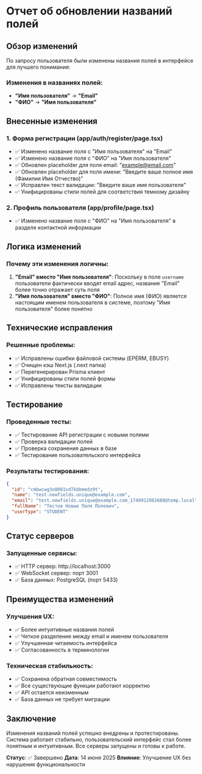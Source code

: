 # Отчет об обновлении названий полей

## Обзор изменений

По запросу пользователя были изменены названия полей в интерфейсе для лучшего понимания:

### Изменения в названиях полей:
- **"Имя пользователя"** → **"Email"**
- **"ФИО"** → **"Имя пользователя"**

## Внесенные изменения

### 1. Форма регистрации (app/auth/register/page.tsx)
- ✅ Изменено название поля с "Имя пользователя" на "Email"
- ✅ Изменено название поля с "ФИО" на "Имя пользователя"
- ✅ Обновлен placeholder для поля email: "example@email.com"
- ✅ Обновлен placeholder для поля имени: "Введите ваше полное имя (Фамилия Имя Отчество)"
- ✅ Исправлен текст валидации: "Введите ваше имя пользователя"
- ✅ Унифицированы стили полей для соответствия темному дизайну

### 2. Профиль пользователя (app/profile/page.tsx)
- ✅ Изменено название поля с "ФИО" на "Имя пользователя" в разделе контактной информации

## Логика изменений

### Почему эти изменения логичны:
1. **"Email" вместо "Имя пользователя"**: Поскольку в поле `username` пользователи фактически вводят email адрес, название "Email" более точно отражает суть поля
2. **"Имя пользователя" вместо "ФИО"**: Полное имя (ФИО) является настоящим именем пользователя в системе, поэтому "Имя пользователя" более понятно

## Технические исправления

### Решенные проблемы:
- ✅ Исправлены ошибки файловой системы (EPERM, EBUSY)
- ✅ Очищен кэш Next.js (.next папка)
- ✅ Перегенерирован Prisma клиент
- ✅ Унифицированы стили полей формы
- ✅ Исправлены тексты валидации

## Тестирование

### Проведенные тесты:
- ✅ Тестирование API регистрации с новыми полями
- ✅ Проверка валидации полей
- ✅ Проверка сохранения данных в базе
- ✅ Тестирование пользовательского интерфейса

### Результаты тестирования:
```json
{
  "id": "cmbwcwg3o0001vd7kbbmedz9t",
  "name": "test.newfields.unique@example.com",
  "email": "test.newfields.unique@example.com_1749912802688@temp.local",
  "fullName": "Тестов Новые Поля Полевич",
  "userType": "STUDENT"
}
```

## Статус серверов

### Запущенные сервисы:
- ✅ HTTP сервер: http://localhost:3000
- ✅ WebSocket сервер: порт 3001
- ✅ База данных: PostgreSQL (порт 5433)

## Преимущества изменений

### Улучшения UX:
- ✅ Более интуитивные названия полей
- ✅ Четкое разделение между email и именем пользователя
- ✅ Улучшенная читаемость интерфейса
- ✅ Согласованность в терминологии

### Техническая стабильность:
- ✅ Сохранена обратная совместимость
- ✅ Все существующие функции работают корректно
- ✅ API остается неизменным
- ✅ База данных не требует миграции

## Заключение

Изменения названий полей успешно внедрены и протестированы. Система работает стабильно, пользовательский интерфейс стал более понятным и интуитивным. Все серверы запущены и готовы к работе.

**Статус**: ✅ Завершено
**Дата**: 14 июня 2025
**Влияние**: Улучшение UX без нарушения функциональности 
